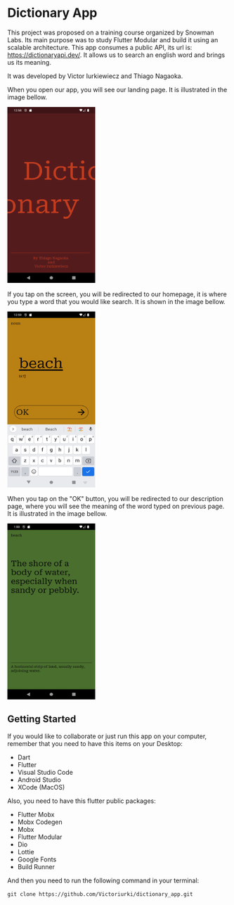 # Dictionary App

This project was proposed on a training course organized by Snowman Labs. Its main purpose was to study Flutter Modular and build it using an scalable architecture. This app consumes a public API, its url is: https://dictionaryapi.dev/. It allows us to search an english word and brings us its meaning.

It was developed by Victor Iurkiewiecz and Thiago Nagaoka.

When you open our app, you will see our landing page. It is illustrated in the image bellow.

<img src="screenshot/screenshot1.png" width="200" height="400">

If you tap on the screen, you will be redirected to our homepage, it is where you type a word that you would like search. It is shown in the image bellow.

<img src="screenshot/screenshot2.png" width="200" height="400">

When you tap on the "OK" button, you will be redirected to our description page, where you will see the meaning of the word typed on previous page. It is illustrated in the image bellow.

<img src="screenshot/screenshot3.png" width="200" height="400">

## Getting Started

If you would like to collaborate or just run this app on your computer, remember that you need to have this items on your Desktop:

- Dart
- Flutter
- Visual Studio Code
- Android Studio
- XCode (MacOS)

Also, you need to have this flutter public packages:

- Flutter Mobx
- Mobx Codegen
- Mobx
- Flutter Modular
- Dio
- Lottie
- Google Fonts
- Build Runner

And then you need to run the following command in your terminal:

```
git clone https://github.com/Victoriurki/dictionary_app.git
```